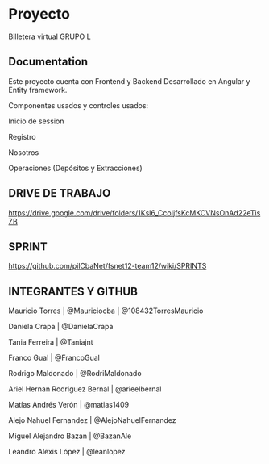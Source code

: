 # Proyecto

Billetera virtual GRUPO L 


## Documentation

Este proyecto cuenta con Frontend  y Backend
Desarrollado en Angular y Entity framework.

Componentes usados y controles usados:

Inicio de session

Registro

Nosotros 

Operaciones (Depósitos y Extracciones)


## DRIVE DE TRABAJO
https://drive.google.com/drive/folders/1Ksl6_CcoIjfsKcMKCVNsOnAd22eTisZB

## SPRINT
https://github.com/pilCbaNet/fsnet12-team12/wiki/SPRINTS

## INTEGRANTES Y GITHUB

Mauricio Torres | @Mauriciocba | @108432TorresMauricio

Daniela Crapa | @DanielaCrapa

Tania Ferreira | @Taniajnt

Franco Gual | @FrancoGual

Rodrigo Maldonado | @RodriMaldonado

Ariel Hernan Rodriguez Bernal | @arieelbernal

Matías Andrés Verón | @matias1409

Alejo Nahuel Fernandez | @AlejoNahuelFernandez

Miguel Alejandro Bazan | @BazanAle

Leandro Alexis López | @leanlopez

